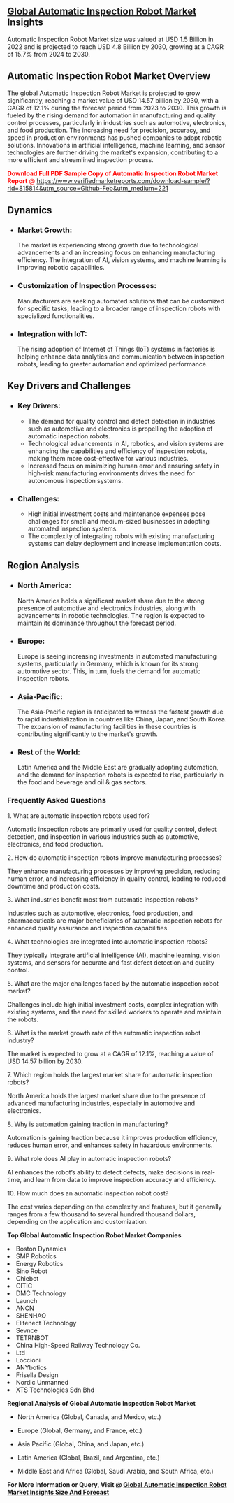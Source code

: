 <h2><a href="https://www.verifiedmarketreports.com/download-sample/?rid=815814&amp;utm_source=Github&amp;utm_medium=221" target="_blank">Global Automatic Inspection Robot Market</a> Insights</h2><p>Automatic Inspection Robot Market size was valued at USD 1.5 Billion in 2022 and is projected to reach USD 4.8 Billion by 2030, growing at a CAGR of 15.7% from 2024 to 2030.</p><p> <h2>Automatic Inspection Robot Market Overview</h2> <p>The global Automatic Inspection Robot Market is projected to grow significantly, reaching a market value of USD 14.57 billion by 2030, with a CAGR of 12.1% during the forecast period from 2023 to 2030. This growth is fueled by the rising demand for automation in manufacturing and quality control processes, particularly in industries such as automotive, electronics, and food production. The increasing need for precision, accuracy, and speed in production environments has pushed companies to adopt robotic solutions. Innovations in artificial intelligence, machine learning, and sensor technologies are further driving the market's expansion, contributing to a more efficient and streamlined inspection process.</p> <p><p><span class=""><span style="color: #ff0000;"><strong>Download Full PDF Sample Copy of Automatic Inspection Robot Market Report</strong> @ </span><a href="https://www.verifiedmarketreports.com/download-sample/?rid=815814&amp;utm_source=Github-Feb&amp;utm_medium=221" target="_blank">https://www.verifiedmarketreports.com/download-sample/?rid=815814&amp;utm_source=Github-Feb&amp;utm_medium=221</a></span></p></p> <h2>Dynamics</h2> <ul> <li><h3>Market Growth:</h3> The market is experiencing strong growth due to technological advancements and an increasing focus on enhancing manufacturing efficiency. The integration of AI, vision systems, and machine learning is improving robotic capabilities.</li> <li><h3>Customization of Inspection Processes:</h3> Manufacturers are seeking automated solutions that can be customized for specific tasks, leading to a broader range of inspection robots with specialized functionalities.</li> <li><h3>Integration with IoT:</h3> The rising adoption of Internet of Things (IoT) systems in factories is helping enhance data analytics and communication between inspection robots, leading to greater automation and optimized performance.</li> </ul> <h2>Key Drivers and Challenges</h2> <ul> <li><h3>Key Drivers:</h3> <ul> <li>The demand for quality control and defect detection in industries such as automotive and electronics is propelling the adoption of automatic inspection robots.</li> <li>Technological advancements in AI, robotics, and vision systems are enhancing the capabilities and efficiency of inspection robots, making them more cost-effective for various industries.</li> <li>Increased focus on minimizing human error and ensuring safety in high-risk manufacturing environments drives the need for autonomous inspection systems.</li> </ul> </li> <li><h3>Challenges:</h3> <ul> <li>High initial investment costs and maintenance expenses pose challenges for small and medium-sized businesses in adopting automated inspection systems.</li> <li>The complexity of integrating robots with existing manufacturing systems can delay deployment and increase implementation costs.</li> </ul> </li> </ul> <h2>Region Analysis</h2> <ul> <li><h3>North America:</h3> North America holds a significant market share due to the strong presence of automotive and electronics industries, along with advancements in robotic technologies. The region is expected to maintain its dominance throughout the forecast period.</li> <li><h3>Europe:</h3> Europe is seeing increasing investments in automated manufacturing systems, particularly in Germany, which is known for its strong automotive sector. This, in turn, fuels the demand for automatic inspection robots.</li> <li><h3>Asia-Pacific:</h3> The Asia-Pacific region is anticipated to witness the fastest growth due to rapid industrialization in countries like China, Japan, and South Korea. The expansion of manufacturing facilities in these countries is contributing significantly to the market's growth.</li> <li><h3>Rest of the World:</h3> Latin America and the Middle East are gradually adopting automation, and the demand for inspection robots is expected to rise, particularly in the food and beverage and oil & gas sectors.</li> </ul> <h3>Frequently Asked Questions</h3> <p>1. What are automatic inspection robots used for?</p> <p>Automatic inspection robots are primarily used for quality control, defect detection, and inspection in various industries such as automotive, electronics, and food production.</p> <p>2. How do automatic inspection robots improve manufacturing processes?</p> <p>They enhance manufacturing processes by improving precision, reducing human error, and increasing efficiency in quality control, leading to reduced downtime and production costs.</p> <p>3. What industries benefit most from automatic inspection robots?</p> <p>Industries such as automotive, electronics, food production, and pharmaceuticals are major beneficiaries of automatic inspection robots for enhanced quality assurance and inspection capabilities.</p> <p>4. What technologies are integrated into automatic inspection robots?</p> <p>They typically integrate artificial intelligence (AI), machine learning, vision systems, and sensors for accurate and fast defect detection and quality control.</p> <p>5. What are the major challenges faced by the automatic inspection robot market?</p> <p>Challenges include high initial investment costs, complex integration with existing systems, and the need for skilled workers to operate and maintain the robots.</p> <p>6. What is the market growth rate of the automatic inspection robot industry?</p> <p>The market is expected to grow at a CAGR of 12.1%, reaching a value of USD 14.57 billion by 2030.</p> <p>7. Which region holds the largest market share for automatic inspection robots?</p> <p>North America holds the largest market share due to the presence of advanced manufacturing industries, especially in automotive and electronics.</p> <p>8. Why is automation gaining traction in manufacturing?</p> <p>Automation is gaining traction because it improves production efficiency, reduces human error, and enhances safety in hazardous environments.</p> <p>9. What role does AI play in automatic inspection robots?</p> <p>AI enhances the robot’s ability to detect defects, make decisions in real-time, and learn from data to improve inspection accuracy and efficiency.</p> <p>10. How much does an automatic inspection robot cost?</p> <p>The cost varies depending on the complexity and features, but it generally ranges from a few thousand to several hundred thousand dollars, depending on the application and customization.</p> </p><p><strong>Top Global Automatic Inspection Robot Market Companies</strong></p><div data-test-id=""><p><li>Boston Dynamics</li><li> SMP Robotics</li><li> Energy Robotics</li><li> Sino Robot</li><li> Chiebot</li><li> CITIC</li><li> DMC Technology</li><li> Launch</li><li> ANCN</li><li> SHENHAO</li><li> Elitenect Technology</li><li> Sevnce</li><li> TETRNBOT</li><li> China High-Speed Railway Technology Co.</li><li>Ltd</li><li> Loccioni</li><li> ANYbotics</li><li> Frisella Design</li><li> Nordic Unmanned</li><li> XTS Technologies Sdn Bhd</li></p><div><strong>Regional Analysis of&nbsp;Global Automatic Inspection Robot Market</strong></div><ul><li dir="ltr"><p dir="ltr">North America&nbsp;(Global, Canada, and Mexico, etc.)</p></li><li dir="ltr"><p dir="ltr">Europe (Global, Germany, and France, etc.)</p></li><li dir="ltr"><p dir="ltr">Asia Pacific&nbsp;(Global, China, and Japan, etc.)</p></li><li dir="ltr"><p dir="ltr">Latin America&nbsp;(Global, Brazil, and Argentina, etc.)</p></li><li dir="ltr">Middle East and Africa&nbsp;(Global, Saudi Arabia, and South Africa, etc.)</li></ul><p><strong>For More Information or Query, Visit @&nbsp;</strong><strong><a href="https://www.verifiedmarketreports.com/product/automatic-inspection-robot-market/?utm_source=Github&amp;utm_medium=221" target="_blank">Global Automatic Inspection Robot Market Insights Size And Forecast</a></strong></p></div>
